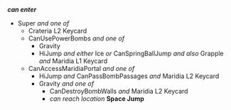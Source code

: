 ﻿***can enter***

- Super *and one of*
  - Crateria L2 Keycard
  - CanUsePowerBombs *and one of*
    - Gravity
    - HiJump *and either* Ice *or* CanSpringBallJump *and also* Grapple *and* Maridia L1 Keycard
  - CanAccessMaridiaPortal *and one of*
    - HiJump *and* CanPassBombPassages *and* Maridia L2 Keycard
    - Gravity *and one of*
      - CanDestroyBombWalls *and* Maridia L2 Keycard
      - *can reach location* **Space Jump**
